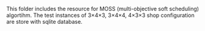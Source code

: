 This folder includes the resource for MOSS (multi-objective soft scheduling) algortihm. The test instances of 3×4×3, 3×4×4, 4×3×3 shop configuration are store with sqlite database. 
